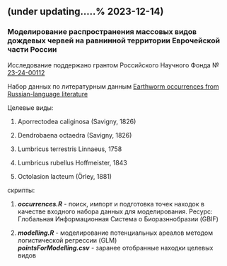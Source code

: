 ## (under updating.....% 2023-12-14)

### Моделирование распространения массовых видов дождевых червей на равнинной территории Еврочейской части России

Исследование поддержано грантом Российского Научного Фонда № [23-24-00112](https://rscf.ru/en/project/23-24-00112/)

Набор данных по литературным данным [Earthworm occurrences from Russian-language literature](https://www.gbif.org/dataset/9ceef4b3-ecac-4f8a-9cca-b4a7953640ba)

Целевые виды: 
1. Aporrectodea caliginosa (Savigny, 1826)

2. Dendrobaena octaedra (Savigny, 1826)

3. Lumbricus terrestris Linnaeus, 1758

4. Lumbricus rubellus Hoffmeister, 1843
   
5. Octolasion lacteum (Örley, 1881)

скрипты:<br>

1. ***occurrences.R*** - поиск, импорт и подготовка точек находок в качестве входного набора данных для моделирования. Ресурс: Глобальная Информационная Система о Биоразннобразии (GBIF)

2. ***modelling.R*** - моделирование потенциальных ареалов методом логистической регрессии (GLM)<br>
***pointsForModelling.csv*** - заранее отобранные находки целевых видов
